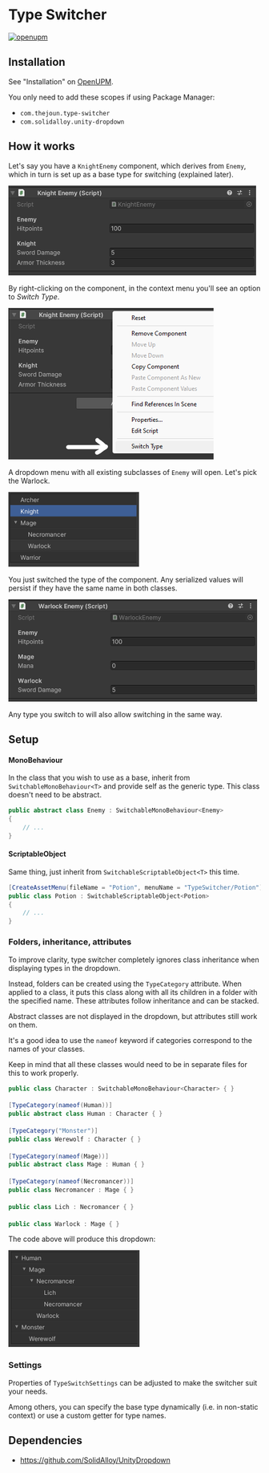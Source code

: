 # Type Switcher

[![openupm](https://img.shields.io/npm/v/com.thejoun.type-switcher?label=openupm&registry_uri=https://package.openupm.com)](https://openupm.com/packages/com.thejoun.type-switcher/)

## Installation

See "Installation" on [OpenUPM](https://openupm.com/packages/com.thejoun.type-switcher).

You only need to add these scopes if using Package Manager:

- `com.thejoun.type-switcher`
- `com.solidalloy.unity-dropdown`

## How it works

Let's say you have a `KnightEnemy` component, which derives from `Enemy`, 
which in turn is set up as a base type for switching (explained later).

![](img/knight-component.png)

By right-clicking on the component, in the context menu you'll see an option to *Switch Type*.

![](img/context-menu-3.png)

A dropdown menu with all existing subclasses of `Enemy` will open.
Let's pick the Warlock.

![](img/enemy-dropdown.png)

You just switched the type of the component. 
Any serialized values will persist if they have the same name in both classes.

![](img/warlock-component.png)

Any type you switch to will also allow switching in the same way. 

## Setup

#### MonoBehaviour

In the class that you wish to use as a base, 
inherit from `SwitchableMonoBehaviour<T>` and provide self as the generic type.
This class doesn't need to be abstract.

```csharp
public abstract class Enemy : SwitchableMonoBehaviour<Enemy>
{
    // ...
}
```

#### ScriptableObject

Same thing, just inherit from `SwitchableScriptableObject<T>` this time.

```csharp
[CreateAssetMenu(fileName = "Potion", menuName = "TypeSwitcher/Potion")]
public class Potion : SwitchableScriptableObject<Potion>
{
    // ...
}
```

### Folders, inheritance, attributes

To improve clarity, type switcher completely ignores class inheritance when displaying types
in the dropdown.

Instead, folders can be created using the `TypeCategory` attribute. 
When applied to a class, it puts this class along with all its children in a folder 
with the specified name.
These attributes follow inheritance and can be stacked.

Abstract classes are not displayed in the dropdown, but attributes still work on them.

It's a good idea to use the `nameof` keyword 
if categories correspond to the names of your classes.

Keep in mind that all these classes would need to be in separate files for this to work properly.

```csharp
public class Character : SwitchableMonoBehaviour<Character> { }

[TypeCategory(nameof(Human))]
public abstract class Human : Character { }

[TypeCategory("Monster")]
public class Werewolf : Character { }

[TypeCategory(nameof(Mage))] 
public abstract class Mage : Human { }

[TypeCategory(nameof(Necromancer))] 
public class Necromancer : Mage { }

public class Lich : Necromancer { }

public class Warlock : Mage { }

```

The code above will produce this dropdown:

![](img/character-dropdown.png)

### Settings

Properties of `TypeSwitchSettings` can be adjusted to make the switcher suit your needs.

Among others, you can specify the base type dynamically (i.e. in non-static context) 
or use a custom getter for type names.

## Dependencies

- https://github.com/SolidAlloy/UnityDropdown